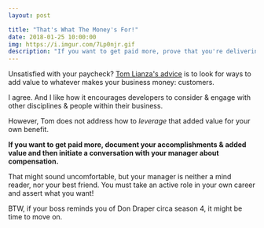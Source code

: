 ```yaml
---
layout: post

title: "That's What The Money's For!"
date: 2018-01-25 10:00:00
img: https://i.imgur.com/7Lp0njr.gif
description: "If you want to get paid more, prove that you're delivering value"
---
```


Unsatisfied with your paycheck? [Tom Lianza's advice]() is to look for ways to add value to whatever makes your business money: customers.

I agree. And I like how it encourages developers to consider & engage with other disciplines & people within their business.

However, Tom does not address how to _leverage_ that added value for your own benefit.

**If you want to get paid more, document your accomplishments & added value and then initiate a conversation with your manager about compensation.**

That might sound uncomfortable, but your manager is neither a mind reader, nor your best friend. You must take an active role in your own career and assert what you want!

BTW, if your boss reminds you of Don Draper circa season 4, it might be time to move on.